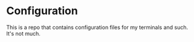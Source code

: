 # Configuration
This is a repo that contains configuration files for my terminals and such. It's not much.
